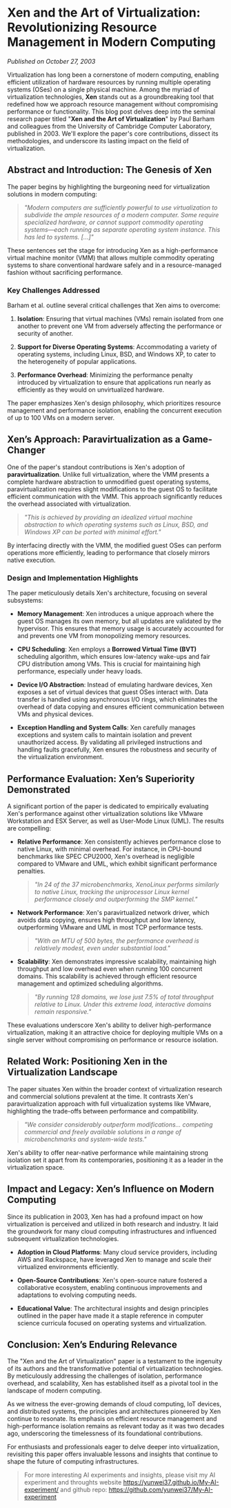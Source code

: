 # **Xen and the Art of Virtualization: Revolutionizing Resource Management in Modern Computing**

*Published on October 27, 2003*

Virtualization has long been a cornerstone of modern computing, enabling efficient utilization of hardware resources by running multiple operating systems (OSes) on a single physical machine. Among the myriad of virtualization technologies, **Xen** stands out as a groundbreaking tool that redefined how we approach resource management without compromising performance or functionality. This blog post delves deep into the seminal research paper titled "**Xen and the Art of Virtualization**" by Paul Barham and colleagues from the University of Cambridge Computer Laboratory, published in 2003. We'll explore the paper's core contributions, dissect its methodologies, and underscore its lasting impact on the field of virtualization.

## **Abstract and Introduction: The Genesis of Xen**

The paper begins by highlighting the burgeoning need for virtualization solutions in modern computing:

> *"Modern computers are sufficiently powerful to use virtualization to subdivide the ample resources of a modern computer. Some require specialized hardware, or cannot support commodity operating systems—each running as separate operating system instance. This has led to systems. [...]"* 

These sentences set the stage for introducing Xen as a high-performance virtual machine monitor (VMM) that allows multiple commodity operating systems to share conventional hardware safely and in a resource-managed fashion without sacrificing performance.

### **Key Challenges Addressed**

Barham et al. outline several critical challenges that Xen aims to overcome:

1. **Isolation**: Ensuring that virtual machines (VMs) remain isolated from one another to prevent one VM from adversely affecting the performance or security of another.
   
2. **Support for Diverse Operating Systems**: Accommodating a variety of operating systems, including Linux, BSD, and Windows XP, to cater to the heterogeneity of popular applications.

3. **Performance Overhead**: Minimizing the performance penalty introduced by virtualization to ensure that applications run nearly as efficiently as they would on unvirtualized hardware.

The paper emphasizes Xen's design philosophy, which prioritizes resource management and performance isolation, enabling the concurrent execution of up to 100 VMs on a modern server.

## **Xen’s Approach: Paravirtualization as a Game-Changer**

One of the paper's standout contributions is Xen's adoption of **paravirtualization**. Unlike full virtualization, where the VMM presents a complete hardware abstraction to unmodified guest operating systems, paravirtualization requires slight modifications to the guest OS to facilitate efficient communication with the VMM. This approach significantly reduces the overhead associated with virtualization.

> *"This is achieved by providing an idealized virtual machine abstraction to which operating systems such as Linux, BSD, and Windows XP can be ported with minimal effort."*

By interfacing directly with the VMM, the modified guest OSes can perform operations more efficiently, leading to performance that closely mirrors native execution.

### **Design and Implementation Highlights**

The paper meticulously details Xen's architecture, focusing on several subsystems:

- **Memory Management**: Xen introduces a unique approach where the guest OS manages its own memory, but all updates are validated by the hypervisor. This ensures that memory usage is accurately accounted for and prevents one VM from monopolizing memory resources.

- **CPU Scheduling**: Xen employs a **Borrowed Virtual Time (BVT)** scheduling algorithm, which ensures low-latency wake-ups and fair CPU distribution among VMs. This is crucial for maintaining high performance, especially under heavy loads.

- **Device I/O Abstraction**: Instead of emulating hardware devices, Xen exposes a set of virtual devices that guest OSes interact with. Data transfer is handled using asynchronous I/O rings, which eliminates the overhead of data copying and ensures efficient communication between VMs and physical devices.

- **Exception Handling and System Calls**: Xen carefully manages exceptions and system calls to maintain isolation and prevent unauthorized access. By validating all privileged instructions and handling faults gracefully, Xen ensures the robustness and security of the virtualization environment.

## **Performance Evaluation: Xen’s Superiority Demonstrated**

A significant portion of the paper is dedicated to empirically evaluating Xen's performance against other virtualization solutions like VMware Workstation and ESX Server, as well as User-Mode Linux (UML). The results are compelling:

- **Relative Performance**: Xen consistently achieves performance close to native Linux, with minimal overhead. For instance, in CPU-bound benchmarks like SPEC CPU2000, Xen's overhead is negligible compared to VMware and UML, which exhibit significant performance penalties.

    > *"In 24 of the 37 microbenchmarks, XenoLinux performs similarly to native Linux, tracking the uniprocessor Linux kernel performance closely and outperforming the SMP kernel."*

- **Network Performance**: Xen's paravirtualized network driver, which avoids data copying, ensures high throughput and low latency, outperforming VMware and UML in most TCP performance tests.

    > *"With an MTU of 500 bytes, the performance overhead is relatively modest, even under substantial load."*

- **Scalability**: Xen demonstrates impressive scalability, maintaining high throughput and low overhead even when running 100 concurrent domains. This scalability is achieved through efficient resource management and optimized scheduling algorithms.

    > *"By running 128 domains, we lose just 7.5% of total throughput relative to Linux. Under this extreme load, interactive domains remain responsive."*

These evaluations underscore Xen's ability to deliver high-performance virtualization, making it an attractive choice for deploying multiple VMs on a single server without compromising on performance or resource isolation.

## **Related Work: Positioning Xen in the Virtualization Landscape**

The paper situates Xen within the broader context of virtualization research and commercial solutions prevalent at the time. It contrasts Xen's paravirtualization approach with full virtualization systems like VMware, highlighting the trade-offs between performance and compatibility.

> *"We consider considerably outperform modifications... competing commercial and freely available solutions in a range of microbenchmarks and system-wide tests."*

Xen's ability to offer near-native performance while maintaining strong isolation set it apart from its contemporaries, positioning it as a leader in the virtualization space.

## **Impact and Legacy: Xen’s Influence on Modern Computing**

Since its publication in 2003, Xen has had a profound impact on how virtualization is perceived and utilized in both research and industry. It laid the groundwork for many cloud computing infrastructures and influenced subsequent virtualization technologies.

- **Adoption in Cloud Platforms**: Many cloud service providers, including AWS and Rackspace, have leveraged Xen to manage and scale their virtualized environments efficiently.

- **Open-Source Contributions**: Xen's open-source nature fostered a collaborative ecosystem, enabling continuous improvements and adaptations to evolving computing needs.

- **Educational Value**: The architectural insights and design principles outlined in the paper have made it a staple reference in computer science curricula focused on operating systems and virtualization.

## **Conclusion: Xen’s Enduring Relevance**

The "Xen and the Art of Virtualization" paper is a testament to the ingenuity of its authors and the transformative potential of virtualization technologies. By meticulously addressing the challenges of isolation, performance overhead, and scalability, Xen has established itself as a pivotal tool in the landscape of modern computing.

As we witness the ever-growing demands of cloud computing, IoT devices, and distributed systems, the principles and architectures pioneered by Xen continue to resonate. Its emphasis on efficient resource management and high-performance isolation remains as relevant today as it was two decades ago, underscoring the timelessness of its foundational contributions.

For enthusiasts and professionals eager to delve deeper into virtualization, revisiting this paper offers invaluable lessons and insights that continue to shape the future of computing infrastructures.

> For more interesting AI experiments and insights, please visit my AI experiment and throughts website <https://yunwei37.github.io/My-AI-experiment/> and github repo: <https://github.com/yunwei37/My-AI-experiment>
